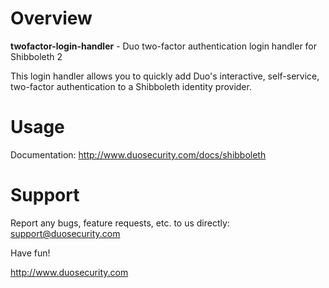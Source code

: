 # Overview

**twofactor-login-handler** - Duo two-factor authentication login handler for
Shibboleth 2

This login handler allows you to quickly add Duo's interactive, self-service, two-factor authentication to a Shibboleth identity provider.

# Usage

Documentation: <http://www.duosecurity.com/docs/shibboleth>

# Support

Report any bugs, feature requests, etc. to us directly:
support@duosecurity.com

Have fun!

<http://www.duosecurity.com>
